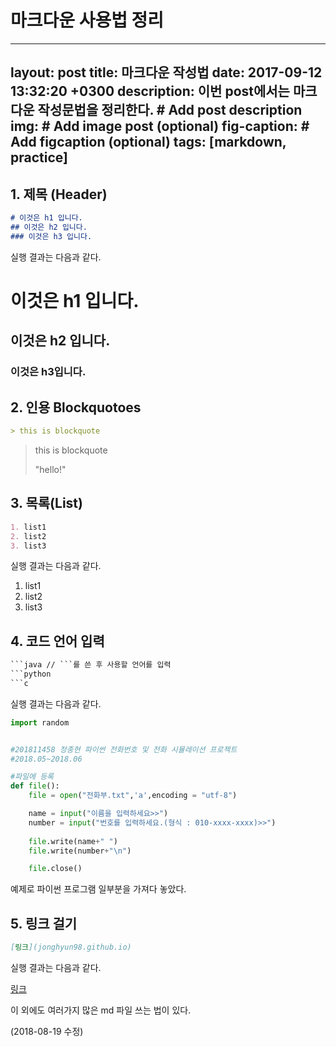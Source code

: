 # 마크다운 사용법 정리

---
layout: post
title: 마크다운 작성법
date: 2017-09-12 13:32:20 +0300
description: 이번 post에서는 마크다운 작성문법을 정리한다. # Add post description 
img: # Add image post (optional)
fig-caption: # Add figcaption (optional)
tags: [markdown, practice]
---

## 1. 제목 (Header)

```markdown
# 이것은 h1 입니다.
## 이것은 h2 입니다.
### 이것은 h3 입니다.
```

실행 결과는 다음과 같다.

# 이것은 h1 입니다.

## 이것은 h2 입니다.

### 이것은 h3입니다.



## 2. 인용 Blockquotoes

``` markdown
> this is blockquote
```

> this is blockquote
>
> "hello!"



## 3. 목록(List)

```markdown
1. list1
2. list2
3. list3
```

실행 결과는 다음과 같다.

1. list1
2. list2
3. list3

## 4. 코드 언어 입력

```markdown
​```java // ```를 쓴 후 사용할 언어를 입력
​```python
​```c
```

실행 결과는 다음과 같다.

```python
import random


#201811458 정종현 파이썬 전화번호 및 전화 시뮬레이션 프로젝트
#2018.05~2018.06

#파일에 등록
def file():
    file = open("전화부.txt",'a',encoding = "utf-8")

    name = input("이름을 입력하세요>>")
    number = input("번호를 입력하세요.(형식 : 010-xxxx-xxxx)>>")
    
    file.write(name+" ")
    file.write(number+"\n")

    file.close()

```

예제로 파이썬 프로그램 일부분을 가져다 놓았다.



## 5. 링크 걸기

```markdown
[링크](jonghyun98.github.io)
```

실행 결과는 다음과 같다.

[링크](jonghyun98.github.io)



이 외에도 여러가지 많은 md 파일 쓰는 법이 있다.

(2018-08-19 수정)